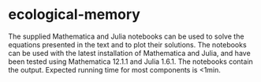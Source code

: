 # ecological-memory
The supplied Mathematica and Julia notebooks can be used to solve the equations presented in the text and to plot their solutions.
The notebooks can be used with the latest installation of Mathematica and Julia, and have been tested using Mathematica 12.1.1 and Julia 1.6.1.
The notebooks contain the output.
Expected running time for most components is <1min.
